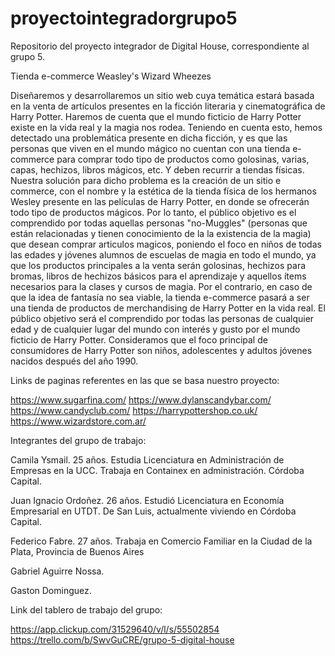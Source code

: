# proyectointegradorgrupo5

Repositorio del proyecto integrador de Digital House, correspondiente al grupo 5.

Tienda e-commerce Weasley's Wizard Wheezes

Diseñaremos y desarrollaremos un sitio web cuya temática estará basada en la venta de artículos presentes en la ficción literaria y cinematográfica de Harry Potter. Haremos de cuenta que el mundo ficticio de Harry Potter existe en la vida real y la magia nos rodea.
Teniendo en cuenta esto, hemos detectado una problemática presente en dicha ficción, y es que las personas que viven en el mundo mágico no cuentan con una tienda e-commerce para comprar todo tipo de productos como golosinas, varias, capas, hechizos, libros mágicos, etc. Y deben recurrir a tiendas físicas.
Nuestra solución para dicho problema es la creación de un sitio e commerce, con el nombre y la estética de la tienda física de los hermanos Wesley presente en las películas de Harry Potter, en donde se ofrecerán todo tipo de productos mágicos. Por lo tanto,  el público objetivo es el comprendido por todas aquellas personas "no-Muggles" (personas que están relacionadas y tienen conocimiento de la la existencia de la magia) que desean comprar articulos magicos, poniendo el foco en niños de todas las edades y jóvenes alumnos de escuelas de magia en todo el mundo, ya que los productos principales a la venta serán golosinas, hechizos para bromas, libros de hechizos básicos para el aprendizaje y aquellos ítems necesarios para la clases y cursos de magia.
Por el contrario, en caso de que la idea de fantasía no sea viable, la tienda e-commerce pasará a ser una tienda de productos de merchandising de Harry Potter en la vida real. El público objetivo será el comprendido por todas las personas de cualquier edad y de cualquier lugar del mundo con interés y gusto por el mundo ficticio de Harry Potter. Consideramos que el foco principal de consumidores de Harry Potter son niños, adolescentes y adultos jóvenes nacidos después del año 1990.


Links de paginas referentes en las que se basa nuestro proyecto:

https://www.sugarfina.com/
https://www.dylanscandybar.com/
https://www.candyclub.com/
https://harrypottershop.co.uk/
https://www.wizardstore.com.ar/



Integrantes del grupo de trabajo:

Camila Ysmail. 25 años. Estudia Licenciatura en Administración de Empresas en la UCC. Trabaja en Containex en administración. Córdoba Capital.

Juan Ignacio Ordoñez. 26 años. Estudió Licenciatura en Economía Empresarial en UTDT. De San Luis, actualmente viviendo en Córdoba Capital.

Federico Fabre. 27 años. Trabaja en Comercio Familiar en la Ciudad de la Plata, Provincia de Buenos Aires

Gabriel Aguirre Nossa. 

Gaston Dominguez.


Link del tablero de trabajo del grupo:

https://app.clickup.com/31529640/v/l/s/55502854
https://trello.com/b/SwvGuCRE/grupo-5-digital-house




